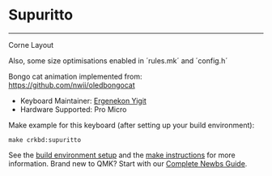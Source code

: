 # Supuritto
--------

Corne Layout

Also, some size optimisations enabled in ´rules.mk´ and ´config.h´

Bongo cat animation implemented from: https://github.com/nwii/oledbongocat

* Keyboard Maintainer: [Ergenekon Yigit](https://github.com/ergenekonyigit)
* Hardware Supported: Pro Micro

Make example for this keyboard (after setting up your build environment):

    make crkbd:supuritto

See the [build environment setup](https://docs.qmk.fm/#/getting_started_build_tools) and the [make instructions](https://docs.qmk.fm/#/getting_started_make_guide) for more information. Brand new to QMK? Start with our [Complete Newbs Guide](https://docs.qmk.fm/#/newbs).
